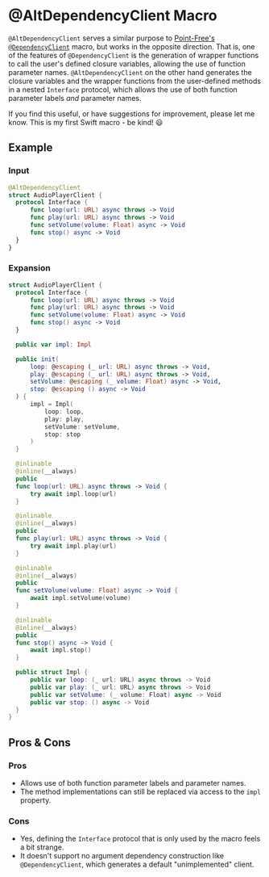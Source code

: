 # @AltDependencyClient Macro

`@AltDependencyClient` serves a similar purpose to [Point-Free's](https://github.com/pointfreeco) [`@DependencyClient`](https://swiftpackageindex.com/pointfreeco/swift-dependencies/main/documentation/dependencies/designingdependencies#DependencyClient-macro) macro, but works in the opposite direction. That is, one of the features of `@DependencyClient` is the generation of wrapper functions to call the user's defined closure variables, allowing the use of function parameter names. `@AltDependencyClient` on the other hand generates the closure variables and the wrapper functions from the user-defined methods in a nested `Interface` protocol, which allows the use of both function parameter labels _and_ parameter names.

If you find this useful, or have suggestions for improvement, please let me know. This is my first Swift macro - be kind! 😃

## Example

### Input

```swift
@AltDependencyClient
struct AudioPlayerClient {
  protocol Interface {
      func loop(url: URL) async throws -> Void
      func play(url: URL) async throws -> Void
      func setVolume(volume: Float) async -> Void
      func stop() async -> Void
  }
}
```

### Expansion

```swift
struct AudioPlayerClient {
  protocol Interface {
      func loop(url: URL) async throws -> Void
      func play(url: URL) async throws -> Void
      func setVolume(volume: Float) async -> Void
      func stop() async -> Void
  }

  public var impl: Impl

  public init(
      loop: @escaping (_ url: URL) async throws -> Void,
      play: @escaping (_ url: URL) async throws -> Void,
      setVolume: @escaping (_ volume: Float) async -> Void,
      stop: @escaping () async -> Void
  ) {
      impl = Impl(
          loop: loop,
          play: play,
          setVolume: setVolume,
          stop: stop
      )
  }

  @inlinable
  @inline(__always)
  public
  func loop(url: URL) async throws -> Void {
      try await impl.loop(url)
  }

  @inlinable
  @inline(__always)
  public
  func play(url: URL) async throws -> Void {
      try await impl.play(url)
  }

  @inlinable
  @inline(__always)
  public
  func setVolume(volume: Float) async -> Void {
      await impl.setVolume(volume)
  }

  @inlinable
  @inline(__always)
  public
  func stop() async -> Void {
      await impl.stop()
  }

  public struct Impl {
      public var loop: (_ url: URL) async throws -> Void
      public var play: (_ url: URL) async throws -> Void
      public var setVolume: (_ volume: Float) async -> Void
      public var stop: () async -> Void
  }
}
```
</td>
</tr>
</table>

## Pros & Cons

### Pros
- Allows use of both function parameter labels and parameter names.
- The method implementations can still be replaced via access to the `impl` property.

### Cons
- Yes, defining the `Interface` protocol that is only used by the macro feels a bit strange.
- It doesn't support no argument dependency construction like `@DependencyClient`, which generates a default "unimplemented" client.
